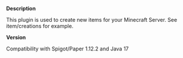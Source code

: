 **Description**

This plugin is used to create new items for your Minecraft Server.
See item/creations for example.

**Version**

Compatibility with Spigot/Paper 1.12.2 and Java 17
